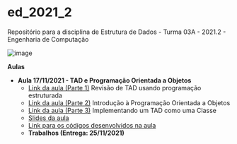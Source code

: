 # ed_2021_2
Repositório para a disciplina de Estrutura de Dados - Turma 03A - 2021.2 - Engenharia de Computação

![image](https://user-images.githubusercontent.com/17252351/141227749-72b3a1ef-9d3e-497b-8a59-eef0e1799f2f.png)

**Aulas**

- **Aula 17/11/2021 - TAD e Programação Orientada a Objetos**
    - [Link da aula (Parte 1)](https://drive.google.com/file/d/1WveshSLP6B9V_EHJroBuhVJIhx5oP1LY/view?usp=sharing) Revisão de TAD usando programação estruturada
    - [Link da aula (Parte 2)](https://drive.google.com/file/d/1zG6UWcAh3dke4xMW6lcPYvbsDQa7gDLM/view?usp=sharing) Introdução à Programação Orientada a Objetos
    - [Link da aula (Parte 3)](https://drive.google.com/file/d/11bnfdrVB1KY4ZvG5HZbcyIiSInWU-1Ce/view?usp=sharing) Implementando um TAD como uma Classe
    - [Slides da aula](slides/04_TiposAbstratosDeDados.pdf)
    - [Link para os códigos desenvolvidos na aula](s08a01_TAD+POO)
    - **Trabalhos (Entrega: 25/11/2021)**